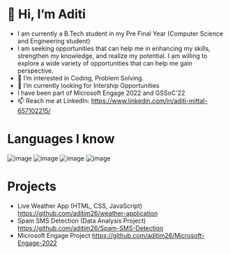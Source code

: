 # 👋 Hi, I’m Aditi
- I am currently a B.Tech student in my Pre Final Year (Computer Science and Engineering student)
- I am seeking opportunities that can help me in enhancing my skills, strengthen my knowledge, and realize my potential. I am willing to explore a wide variety of opportunities that can help me gain perspective.
- 👀 I’m interested in Coding, Problem Solving.
- 🌱 I’m currently looking for Intership Opportunities
- I have been part of Microsoft Engage 2022 and GSSoC'22
- 📫 Reach me at LinkedIn: https://www.linkedin.com/in/aditi-mittal-657102215/
# Languages I know
![image](https://user-images.githubusercontent.com/91279248/190476422-c0ec29f5-80cb-48b9-b6b1-071185ef68eb.png)
![image](https://user-images.githubusercontent.com/91279248/190476818-d8cf1e27-aebb-4a6c-8df1-58a74bc18754.png)
![image](https://user-images.githubusercontent.com/91279248/190476999-5dc85ef4-4d65-4bf4-ac4d-1b3271b35d92.png)
![image](https://user-images.githubusercontent.com/91279248/190475450-4b20fe1b-9d9b-42ea-b0be-b1d2e1c0b3b0.png)

# Projects
- Live Weather App (HTML, CSS, JavaScript) https://github.com/aditim26/weather-application
- Spam SMS Detection (Data Analysis Project) https://github.com/aditim26/Spam-SMS-Detection
- Microsoft Engage Project https://github.com/aditim26/Microsoft-Engage-2022
<!---
aditim26/aditim26 is a ✨ special ✨ repository because its `README.md` (this file) appears on your GitHub profile.
You can click the Preview link to take a look at your changes.
--->
